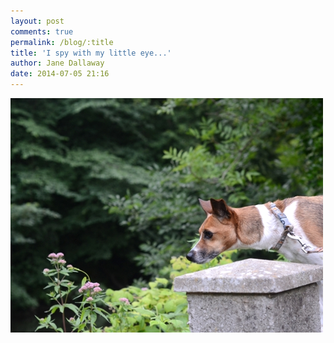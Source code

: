 ```yaml
---
layout: post
comments: true
permalink: /blog/:title
title: 'I spy with my little eye...'
author: Jane Dallaway
date: 2014-07-05 21:16
---
```


<div><a href="/media/tp_IMG_20140705_211108.JPG"><img src="/media/tp_thumb_IMG_20140705_211108.JPG" width="500" height="375"/></a></div>


  
      
